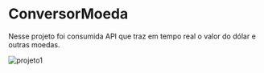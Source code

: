 # ConversorMoeda
Nesse projeto foi consumida API que traz em tempo real o valor do dólar e outras moedas.


![projeto1](https://user-images.githubusercontent.com/23581526/80866563-c866fe80-8c65-11ea-986e-05e848785056.jpg)
